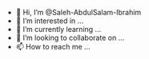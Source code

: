 - 👋 Hi, I’m @Saleh-AbdulSalam-Ibrahim
- 👀 I’m interested in ...
- 🌱 I’m currently learning ...
- 💞️ I’m looking to collaborate on ...
- 📫 How to reach me ...

<!---
Saleh--Ibrahim is a ✨ special ✨ repository because its `README.md` (this file) appears on your GitHub profile.
You can click the Preview link to take a look at your changes.
--->
